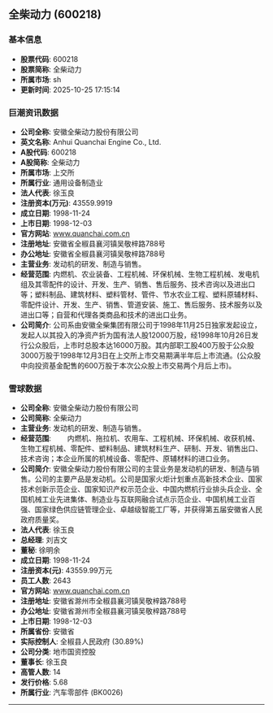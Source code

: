 ## 全柴动力 (600218)

### 基本信息

- **股票代码**: 600218
- **股票简称**: 全柴动力
- **所属市场**: sh
- **更新时间**: 2025-10-25 17:15:14

### 巨潮资讯数据

- **公司全称**: 安徽全柴动力股份有限公司
- **英文名称**: Anhui Quanchai Engine Co., Ltd.
- **A股代码**: 600218
- **A股简称**: 全柴动力
- **所属市场**: 上交所
- **所属行业**: 通用设备制造业
- **法人代表**: 徐玉良
- **注册资本(万元)**: 43559.9919
- **成立日期**: 1998-11-24
- **上市日期**: 1998-12-03
- **官方网站**: www.quanchai.com.cn
- **注册地址**: 安徽省全椒县襄河镇吴敬梓路788号
- **办公地址**: 安徽省全椒县襄河镇吴敬梓路788号
- **主营业务**: 发动机的研发、制造与销售。
- **经营范围**: 内燃机、农业装备、工程机械、环保机械、生物工程机械、发电机组及其零配件的设计、开发、生产、销售、售后服务、技术咨询以及进出口等；塑料制品、建筑材料、塑料管材、管件、节水农业工程、塑料原辅材料、零配件设计、开发、生产、销售、管道安装、施工、售后服务、技术服务以及进出口等；自营和代理各类商品和技术的进出口业务。
- **公司简介**: 公司系由安徽全柴集团有限公司于1998年11月25日独家发起设立，发起人以其投入的净资产折为国有法人股12000万股，经1998年10月26日发行公众股后，上市时总股本达16000万股。其内部职工股400万股于公众股3000万股于1998年12月3日在上交所上市交易期满半年后上市流通。(公众股中向投资基金配售的600万股于本次公众股上市交易两个月后上市)。

### 雪球数据

- **公司全称**: 安徽全柴动力股份有限公司
- **公司简称**: 全柴动力
- **主营业务**: 发动机的研发、制造与销售。
- **经营范围**: 　　内燃机、拖拉机、农用车、工程机械、环保机械、收获机械、生物工程机械、零配件、塑料制品、建筑材料生产、研制、开发、销售出口、技术咨询；本企业所属的机械设备、零配件、原辅材料的进口业务。
- **公司简介**: 安徽全柴动力股份有限公司的主营业务是发动机的研发、制造与销售。公司的主要产品是发动机。公司是国家火炬计划重点高新技术企业、国家技术创新示范企业、国家知识产权示范企业、中国内燃机行业排头兵企业、全国机械工业先进集体、制造业与互联网融合试点示范企业、中国机械工业百强、国家绿色供应链管理企业、卓越级智能工厂等，并获得第五届安徽省人民政府质量奖。
- **法人代表**: 徐玉良
- **总经理**: 刘吉文
- **董秘**: 徐明余
- **成立日期**: 1998-11-24
- **注册资本(元)**: 43559.99万元
- **员工人数**: 2643
- **官方网站**: www.quanchai.com.cn
- **注册地址**: 安徽省滁州市全椒县襄河镇吴敬梓路788号
- **办公地址**: 安徽省滁州市全椒县襄河镇吴敬梓路788号
- **上市日期**: 1998-12-03
- **所属省份**: 安徽省
- **实际控制人**: 全椒县人民政府 (30.89%)
- **公司分类**: 地市国资控股
- **董事长**: 徐玉良
- **高管人数**: 14
- **发行价格**: 5.68
- **所属行业**: 汽车零部件 (BK0026)

---